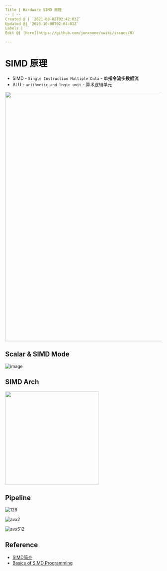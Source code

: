 ```yaml
---
Title | Hardware SIMD 原理
-- | --
Created @ | `2021-08-02T02:42:03Z`
Updated @| `2023-10-08T02:04:01Z`
Labels | ``
Edit @| [here](https://github.com/junxnone/xwiki/issues/8)

---
```

# SIMD 原理

- SIMD - `Single Instruction Multiple Data` - 单**指令流**多**数据流**
- ALU - `arithmetic and logic unit` - 算术逻辑单元

<img width=800 src="https://user-images.githubusercontent.com/2216970/162369549-ca1fb468-98b8-449b-91f8-66afd8cc66f0.png">


## Scalar & SIMD Mode

![image](https://user-images.githubusercontent.com/2216970/127825807-b8bbd56d-3d97-4f94-95bd-32c7eca5b1e8.png)

## SIMD Arch
<img width=300 src="https://user-images.githubusercontent.com/2216970/127798065-e41ca06b-46db-4833-ba38-a2f7723ed21a.png">

## Pipeline

![128](https://github.com/junxnone/xwiki/assets/2216970/8c03cb69-23ca-433a-bd2d-ec8896e226f8)

![avx2](https://github.com/junxnone/xwiki/assets/2216970/4f510cfb-a0ef-4eb4-92c0-58a7b8a2d7a0)

![avx512](https://github.com/junxnone/xwiki/assets/2216970/57d0e578-c6c8-48fc-94dc-da45dca522fe)


## Reference
- [SIMD简介](https://zhuanlan.zhihu.com/p/55327037)
- [Basics of SIMD Programming](http://ftp.cvut.cz/kernel/people/geoff/cell/ps3-linux-docs/CellProgrammingTutorial/BasicsOfSIMDProgramming.html)


